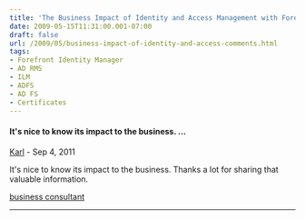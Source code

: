 ```yaml
---
title: 'The Business Impact of Identity and Access Management with Forefront Identity Manager 2010'
date: 2009-05-15T11:31:00.001-07:00
draft: false
url: /2009/05/business-impact-of-identity-and-access-comments.html
tags: 
- Forefront Identity Manager
- AD RMS
- ILM
- ADFS
- AD FS
- Certificates
---
```


#### It's nice to know its impact to the business. ...
[Karl](https://www.blogger.com/profile/02995477115559876615 "noreply@blogger.com") - <time datetime="2011-09-15T02:28:55.468-07:00">Sep 4, 2011</time>

It's nice to know its impact to the business. Thanks a lot for sharing that valuable information.  
  
[business consultant](http://www.corporation.com/)
<hr />
